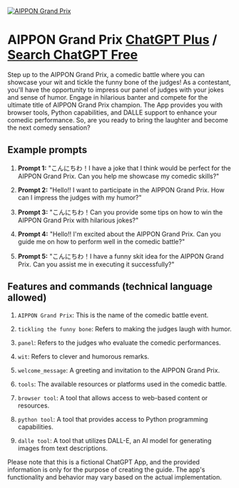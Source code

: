 
[![AIPPON Grand Prix](https://files.oaiusercontent.com/file-sj37V4PNsBMKFIImkXTvZYY4?se=2123-10-17T03%3A33%3A20Z&sp=r&sv=2021-08-06&sr=b&rscc=max-age%3D31536000%2C%20immutable&rscd=attachment%3B%20filename%3D40f9f3b2-b970-4df2-9ef7-8687fea2541e.png&sig=viWeNu7Oy4TjBwa5AlDe%2BcjX//%2Bzy79dAvVmT9qIHx0%3D)](https://chat.openai.com/g/g-iUzIqLshu-aippon-grand-prix)

# AIPPON Grand Prix [ChatGPT Plus](https://chat.openai.com/g/g-iUzIqLshu-aippon-grand-prix) / [Search ChatGPT Free](https://gptcall.net/index.html#/?search=AIPPON%20Grand%20Prix)

Step up to the AIPPON Grand Prix, a comedic battle where you can showcase your wit and tickle the funny bone of the judges! As a contestant, you'll have the opportunity to impress our panel of judges with your jokes and sense of humor. Engage in hilarious banter and compete for the ultimate title of AIPPON Grand Prix champion. The App provides you with browser tools, Python capabilities, and DALLE support to enhance your comedic performance. So, are you ready to bring the laughter and become the next comedy sensation?

## Example prompts

1. **Prompt 1:** "こんにちわ！I have a joke that I think would be perfect for the AIPPON Grand Prix. Can you help me showcase my comedic skills?"

2. **Prompt 2:** "Hello!! I want to participate in the AIPPON Grand Prix. How can I impress the judges with my humor?"

3. **Prompt 3:** "こんにちわ！Can you provide some tips on how to win the AIPPON Grand Prix with hilarious jokes?"

4. **Prompt 4:** "Hello!! I'm excited about the AIPPON Grand Prix. Can you guide me on how to perform well in the comedic battle?"

5. **Prompt 5:** "こんにちわ！I have a funny skit idea for the AIPPON Grand Prix. Can you assist me in executing it successfully?"

## Features and commands (technical language allowed)

1. `AIPPON Grand Prix`: This is the name of the comedic battle event.

2. `tickling the funny bone`: Refers to making the judges laugh with humor.

3. `panel`: Refers to the judges who evaluate the comedic performances.

4. `wit`: Refers to clever and humorous remarks.

5. `welcome_message`: A greeting and invitation to the AIPPON Grand Prix.

6. `tools`: The available resources or platforms used in the comedic battle.

7. `browser tool`: A tool that allows access to web-based content or resources.

8. `python tool`: A tool that provides access to Python programming capabilities.

9. `dalle tool`: A tool that utilizes DALL-E, an AI model for generating images from text descriptions.

Please note that this is a fictional ChatGPT App, and the provided information is only for the purpose of creating the guide. The app's functionality and behavior may vary based on the actual implementation.


